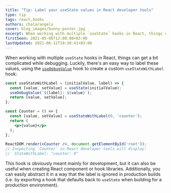 ```yaml
---
title: "Tip: Label your useState values in React developer tools"
type: tip
tags: react,hooks
authors: chalarangelo
cover: blog_images/bunny-poster.jpg
excerpt: When working with multiple `useState` hooks in React, things can get a bit complicated while debugging. Luckily, there's an easy way to label these values.
firstSeen: 2021-05-06T12:00:00+03:00
lastUpdated: 2021-06-12T19:30:41+03:00
---
```


When working with multiple `useState` hooks in React, things can get a bit complicated while debugging. Luckily, there's an easy way to label these values, using the [`useDebugValue`](https://reactjs.org/docs/hooks-reference.html#usedebugvalue) hook to create a custom `useStateWithLabel` hook:

```jsx
const useStateWithLabel = (initialValue, label) => {
  const [value, setValue] = useState(initialValue);
  useDebugValue(`${label}: ${value}`);
  return [value, setValue];
};

const Counter = () => {
  const [value, setValue] = useStateWithLabel(0, 'counter');
  return (
    <p>{value}</p>
  );
};

ReactDOM.render(<Counter />, document.getElementById('root'));
// Inspecting `Counter` in React developer tools will display:
//  StateWithLabel: "counter: 0"
```

This hook is obviously meant mainly for development, but it can also be useful when creating React component or hook libraries. Additionally, you can easily abstract it in a way that the label is ignored in production builds (i.e. by exporting a hook that defaults back to `useState` when building for a production environment).
